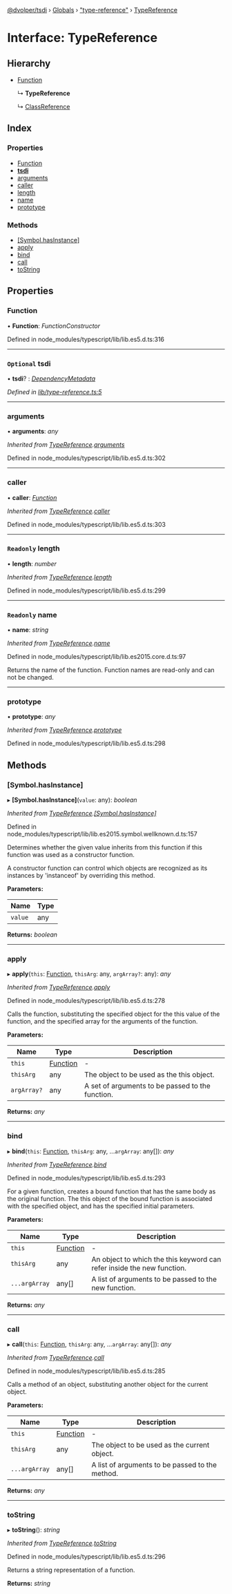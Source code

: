 [@dvolper/tsdi](../README.md) › [Globals](../globals.md) › ["type-reference"](../modules/_type_reference_.md) › [TypeReference](_type_reference_.typereference.md)

# Interface: TypeReference

## Hierarchy

* [Function](_type_reference_.typereference.md#function)

  ↳ **TypeReference**

  ↳ [ClassReference](_class_reference_.classreference.md)

## Index

### Properties

* [Function](_type_reference_.typereference.md#function)
* [__tsdi__](_type_reference_.typereference.md#optional-__tsdi__)
* [arguments](_type_reference_.typereference.md#arguments)
* [caller](_type_reference_.typereference.md#caller)
* [length](_type_reference_.typereference.md#readonly-length)
* [name](_type_reference_.typereference.md#readonly-name)
* [prototype](_type_reference_.typereference.md#prototype)

### Methods

* [[Symbol.hasInstance]](_type_reference_.typereference.md#[symbol.hasinstance])
* [apply](_type_reference_.typereference.md#apply)
* [bind](_type_reference_.typereference.md#bind)
* [call](_type_reference_.typereference.md#call)
* [toString](_type_reference_.typereference.md#tostring)

## Properties

###  Function

• **Function**: *FunctionConstructor*

Defined in node_modules/typescript/lib/lib.es5.d.ts:316

___

### `Optional` __tsdi__

• **__tsdi__**? : *[DependencyMetadata](../modules/_dependency_metadata_.md#dependencymetadata)*

*Defined in [lib/type-reference.ts:5](https://github.com/DavidVollmers/typescript-dependency-injection/blob/4059c40/packages/tsdi/lib/type-reference.ts#L5)*

___

###  arguments

• **arguments**: *any*

*Inherited from [TypeReference](_type_reference_.typereference.md).[arguments](_type_reference_.typereference.md#arguments)*

Defined in node_modules/typescript/lib/lib.es5.d.ts:302

___

###  caller

• **caller**: *[Function](_type_reference_.typereference.md#function)*

*Inherited from [TypeReference](_type_reference_.typereference.md).[caller](_type_reference_.typereference.md#caller)*

Defined in node_modules/typescript/lib/lib.es5.d.ts:303

___

### `Readonly` length

• **length**: *number*

*Inherited from [TypeReference](_type_reference_.typereference.md).[length](_type_reference_.typereference.md#readonly-length)*

Defined in node_modules/typescript/lib/lib.es5.d.ts:299

___

### `Readonly` name

• **name**: *string*

*Inherited from [TypeReference](_type_reference_.typereference.md).[name](_type_reference_.typereference.md#readonly-name)*

Defined in node_modules/typescript/lib/lib.es2015.core.d.ts:97

Returns the name of the function. Function names are read-only and can not be changed.

___

###  prototype

• **prototype**: *any*

*Inherited from [TypeReference](_type_reference_.typereference.md).[prototype](_type_reference_.typereference.md#prototype)*

Defined in node_modules/typescript/lib/lib.es5.d.ts:298

## Methods

###  [Symbol.hasInstance]

▸ **[Symbol.hasInstance]**(`value`: any): *boolean*

*Inherited from [TypeReference](_type_reference_.typereference.md).[[Symbol.hasInstance]](_type_reference_.typereference.md#[symbol.hasinstance])*

Defined in node_modules/typescript/lib/lib.es2015.symbol.wellknown.d.ts:157

Determines whether the given value inherits from this function if this function was used
as a constructor function.

A constructor function can control which objects are recognized as its instances by
'instanceof' by overriding this method.

**Parameters:**

Name | Type |
------ | ------ |
`value` | any |

**Returns:** *boolean*

___

###  apply

▸ **apply**(`this`: [Function](_type_reference_.typereference.md#function), `thisArg`: any, `argArray?`: any): *any*

*Inherited from [TypeReference](_type_reference_.typereference.md).[apply](_type_reference_.typereference.md#apply)*

Defined in node_modules/typescript/lib/lib.es5.d.ts:278

Calls the function, substituting the specified object for the this value of the function, and the specified array for the arguments of the function.

**Parameters:**

Name | Type | Description |
------ | ------ | ------ |
`this` | [Function](_type_reference_.typereference.md#function) | - |
`thisArg` | any | The object to be used as the this object. |
`argArray?` | any | A set of arguments to be passed to the function.  |

**Returns:** *any*

___

###  bind

▸ **bind**(`this`: [Function](_type_reference_.typereference.md#function), `thisArg`: any, ...`argArray`: any[]): *any*

*Inherited from [TypeReference](_type_reference_.typereference.md).[bind](_type_reference_.typereference.md#bind)*

Defined in node_modules/typescript/lib/lib.es5.d.ts:293

For a given function, creates a bound function that has the same body as the original function.
The this object of the bound function is associated with the specified object, and has the specified initial parameters.

**Parameters:**

Name | Type | Description |
------ | ------ | ------ |
`this` | [Function](_type_reference_.typereference.md#function) | - |
`thisArg` | any | An object to which the this keyword can refer inside the new function. |
`...argArray` | any[] | A list of arguments to be passed to the new function.  |

**Returns:** *any*

___

###  call

▸ **call**(`this`: [Function](_type_reference_.typereference.md#function), `thisArg`: any, ...`argArray`: any[]): *any*

*Inherited from [TypeReference](_type_reference_.typereference.md).[call](_type_reference_.typereference.md#call)*

Defined in node_modules/typescript/lib/lib.es5.d.ts:285

Calls a method of an object, substituting another object for the current object.

**Parameters:**

Name | Type | Description |
------ | ------ | ------ |
`this` | [Function](_type_reference_.typereference.md#function) | - |
`thisArg` | any | The object to be used as the current object. |
`...argArray` | any[] | A list of arguments to be passed to the method.  |

**Returns:** *any*

___

###  toString

▸ **toString**(): *string*

*Inherited from [TypeReference](_type_reference_.typereference.md).[toString](_type_reference_.typereference.md#tostring)*

Defined in node_modules/typescript/lib/lib.es5.d.ts:296

Returns a string representation of a function.

**Returns:** *string*
